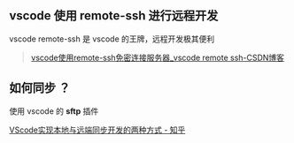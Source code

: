## vscode 使用 remote-ssh 进行远程开发

vscode remote-ssh 是 vscode 的王牌，远程开发极其便利 

> [vscode使用remote-ssh免密连接服务器_vscode remote ssh-CSDN博客](https://blog.csdn.net/zqd_java/article/details/136662223?utm_medium=distribute.pc_relevant.none-task-blog-2~default~baidujs_baidulandingword~default-1-136662223-blog-136193576.235^v43^pc_blog_bottom_relevance_base4&spm=1001.2101.3001.4242.2&utm_relevant_index=3)





## 如何同步 ？

使用 vscode 的 **sftp** 插件

[VScode实现本地与远端同步开发的两种方式 - 知乎](https://zhuanlan.zhihu.com/p/592665950)
